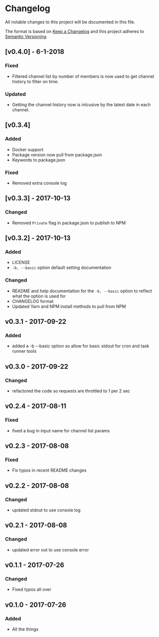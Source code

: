 # Changelog

All notable changes to this project will be documented in this file.

The format is based on [Keep a Changelog](http://keepachangelog.com/en/1.0.0/)
and this project adheres to [Semantic Versioning](http://semver.org/spec/v2.0.0.html).

## [v0.4.0] - 6-1-2018

### Fixed

- Filtered channel list by number of members is now used to get channel history to filter on time.

### Updated

- Getting the channel history now is inlcusive by the latest date in each channel.

## [v0.3.4]

### Added

- Docker support
- Package version now pull from package.json
- Keywords to package.json

### Fixed

- Removed extra console log

## [v0.3.3] - 2017-10-13

### Changed

- Removed `Private` flag in package.json to publish to NPM

## [v0.3.2] - 2017-10-13

### Added

- LICENSE
- `-b, --basic` option default setting documentation

### Changed

- README and help documentation for the `-b, --basic` option to reflect what the option is used for
- CHANGELOG format
- Updated Yarn and NPM install methods to pull from NPM

## v0.3.1 - 2017-09-22

### Added

- added a -b --basic option so allow for basic stdout for cron and task runner tools

## v0.3.0 - 2017-09-22

### Changed

 - refactored the code so requests are throttled to 1 per 2 sec

## v0.2.4 - 2017-08-11

### Fixed

- fixed a bug in input name for channel list params

## v0.2.3 - 2017-08-08

### Fixed

- Fix typos in recent README changes

## v0.2.2 - 2017-08-08

### Changed

- updated stdout to use console log

## v0.2.1 - 2017-08-08

### Changed

- updated error out to use console error

## v0.1.1 - 2017-07-26

### Changed

- Fixed typos all over

## v0.1.0 - 2017-07-26

### Added

- All the things
